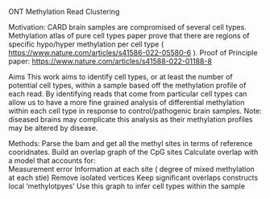 ONT Methylation Read Clustering

Motivation: 
CARD brain samples are compromised of several cell types. Methylation atlas of pure cell types paper prove that there are regions of specific hypo/hyper methylation per cell type ( https://www.nature.com/articles/s41586-022-05580-6 ). 
Proof of Principle paper: 
https://www.nature.com/articles/s41588-022-01188-8


Aims
This work aims to identify cell types, or at least the number of potential cell types, within a sample based off the methylation profile of each read. By identifying reads that come from particular cell types can allow us to have a more fine grained analysis of differential methylation within each cell type in response to control/pathogenic brain samples. 
Note: diseased brains may complicate this analysis as their methylation profiles may be altered by disease. 

Methods: 
Parse the bam and get all the methyl sites in terms of reference cooridnates. 
Build an overlap graph of the CpG sites 
	Calculate overlap with a model that accounts for: <br>
		Measurement error 
		Information at each site ( degree of mixed methylation at each stie) 
		Remove isolated vertices 
		Keep significant overlaps constructs local ‘methylotpyes’ 
Use this graph to infer cell types within the sample 


